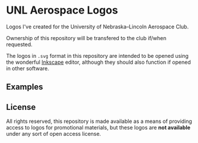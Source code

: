 # UNL Aerospace Logos
Logos I've created for the University of Nebraska–Lincoln Aerospace Club.

Ownership of this repository will be transfered to the club if/when requested.

The logos in `.svg` format in this repository are intended to be opened using the wonderful [Inkscape](https://inkscape.org/) editor, although they should also function if opened in other software.

## Examples

## License
All rights reserved, this repository is made available as a means of providing access
to logos for promotional materials, but these logos are **not available** under any sort
of open access license.
